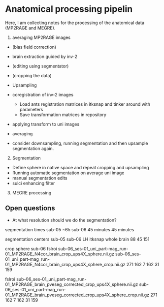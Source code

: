 # Anatomical processing pipelin

Here, I am collecting notes for the processing of the anatomical data (MP2RAGE and MEGRE).

1. averaging MP2RAGE images
- (bias field correction)
- brain extraction guided by inv-2
- (editing using segmentator)
- (cropping the data)
- Upsampling
- coregistration of inv-2 images
  - Load ants registration matrices in itksnap and tinker around with parameters
  - Save transformation matrices in repository
- applying transform to uni images
- averaging

- consider downsampling, running segmentation and then upsample segmentation again.

2. Segmentation
- Define sphere in native space and repeat cropping and upsampling
- Running automatic segmentation on average uni image
- manual segmentation edits
- sulci enhancing filter

3. MEGRE processing


## Open questions

- At what resolution should we do the segmentation?




segmentation times
sub-05 ~6h
sub-06 45 minutes 45 minutes

segmentation centers
sub-05
sub-06 LH itksnap whole brain 88 45 151


crop sphere
sub-06
fslroi sub-06_ses-01_uni_part-mag_run-01_MP2RAGE_N4cor_brain_crop_ups4X_sphere.nii.gz sub-06_ses-01_uni_part-mag_run-01_MP2RAGE_N4cor_brain_crop_ups4X_sphere_crop.nii.gz 271 162 7 162 31 159

fslroi sub-06_ses-01_uni_part-mag_run-01_MP2RAGE_brain_pveseg_corrected_crop_ups4X_sphere.nii.gz sub-06_ses-01_uni_part-mag_run-01_MP2RAGE_brain_pveseg_corrected_crop_ups4X_sphere_crop.nii.gz 271 162 7 162 31 159
